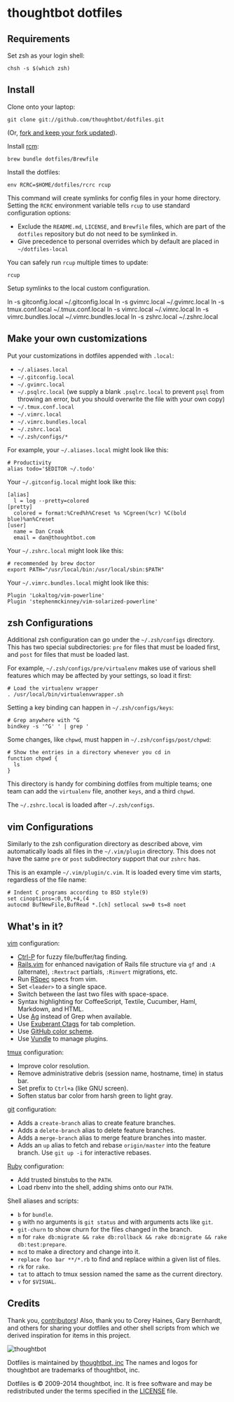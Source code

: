 thoughtbot dotfiles
===================

Requirements
------------

Set zsh as your login shell:

    chsh -s $(which zsh)

Install
-------

Clone onto your laptop:

    git clone git://github.com/thoughtbot/dotfiles.git

(Or, [fork and keep your fork
updated](http://robots.thoughtbot.com/keeping-a-github-fork-updated)).

Install [rcm](https://github.com/thoughtbot/rcm):

    brew bundle dotfiles/Brewfile

Install the dotfiles:

    env RCRC=$HOME/dotfiles/rcrc rcup

This command will create symlinks for config files in your home directory.
Setting the `RCRC` environment variable tells `rcup` to use standard
configuration options:

* Exclude the `README.md`, `LICENSE`, and `Brewfile` files, which are part of
  the `dotfiles` repository but do not need to be symlinked in.
* Give precedence to personal overrides which by default are placed in
  `~/dotfiles-local`

You can safely run `rcup` multiple times to update:

    rcup

Setup symlinks to the local custom configuration.

ln -s gitconfig.local ~/.gitconfig.local
ln -s gvimrc.local ~/.gvimrc.local
ln -s tmux.conf.local ~/.tmux.conf.local
ln -s vimrc.local ~/.vimrc.local
ln -s vimrc.bundles.local ~/.vimrc.bundles.local
ln -s zshrc.local ~/.zshrc.local


Make your own customizations
----------------------------

Put your customizations in dotfiles appended with `.local`:

* `~/.aliases.local`
* `~/.gitconfig.local`
* `~/.gvimrc.local`
* `~/.psqlrc.local` (we supply a blank `.psqlrc.local` to prevent `psql` from
  throwing an error, but you should overwrite the file with your own copy)
* `~/.tmux.conf.local`
* `~/.vimrc.local`
* `~/.vimrc.bundles.local`
* `~/.zshrc.local`
* `~/.zsh/configs/*`

For example, your `~/.aliases.local` might look like this:

    # Productivity
    alias todo='$EDITOR ~/.todo'

Your `~/.gitconfig.local` might look like this:

    [alias]
      l = log --pretty=colored
    [pretty]
      colored = format:%Cred%h%Creset %s %Cgreen(%cr) %C(bold blue)%an%Creset
    [user]
      name = Dan Croak
      email = dan@thoughtbot.com

Your `~/.zshrc.local` might look like this:

    # recommended by brew doctor
    export PATH="/usr/local/bin:/usr/local/sbin:$PATH"

Your `~/.vimrc.bundles.local` might look like this:

    Plugin 'Lokaltog/vim-powerline'
    Plugin 'stephenmckinney/vim-solarized-powerline'

zsh Configurations
------------------

Additional zsh configuration can go under the `~/.zsh/configs` directory. This
has two special subdirectories: `pre` for files that must be loaded first, and
`post` for files that must be loaded last.

For example, `~/.zsh/configs/pre/virtualenv` makes use of various shell
features which may be affected by your settings, so load it first:

    # Load the virtualenv wrapper
    . /usr/local/bin/virtualenvwrapper.sh

Setting a key binding can happen in `~/.zsh/configs/keys`:

    # Grep anywhere with ^G
    bindkey -s '^G' ' | grep '

Some changes, like `chpwd`, must happen in `~/.zsh/configs/post/chpwd`:

    # Show the entries in a directory whenever you cd in
    function chpwd {
      ls
    }

This directory is handy for combining dotfiles from multiple teams; one team
can add the `virtualenv` file, another `keys`, and a third `chpwd`.

The `~/.zshrc.local` is loaded after `~/.zsh/configs`.

vim Configurations
------------------

Similarly to the zsh configuration directory as described above, vim
automatically loads all files in the `~/.vim/plugin` directory. This does not
have the same `pre` or `post` subdirectory support that our `zshrc` has.

This is an example `~/.vim/plugin/c.vim`. It is loaded every time vim starts,
regardless of the file name:

    # Indent C programs according to BSD style(9)
    set cinoptions=:0,t0,+4,(4
    autocmd BufNewFile,BufRead *.[ch] setlocal sw=0 ts=8 noet

What's in it?
-------------

[vim](http://www.vim.org/) configuration:

* [Ctrl-P](https://github.com/kien/ctrlp.vim) for fuzzy file/buffer/tag finding.
* [Rails.vim](https://github.com/tpope/vim-rails) for enhanced navigation of
  Rails file structure via `gf` and `:A` (alternate), `:Rextract` partials,
  `:Rinvert` migrations, etc.
* Run [RSpec](https://www.relishapp.com/rspec) specs from vim.
* Set `<leader>` to a single space.
* Switch between the last two files with space-space.
* Syntax highlighting for CoffeeScript, Textile, Cucumber, Haml, Markdown, and
  HTML.
* Use [Ag](https://github.com/ggreer/the_silver_searcher) instead of Grep when
  available.
* Use [Exuberant Ctags](http://ctags.sourceforge.net/) for tab completion.
* Use [GitHub color scheme](https://github.com/croaky/vim-colors-github).
* Use [Vundle](https://github.com/gmarik/Vundle.vim) to manage plugins.

[tmux](http://robots.thoughtbot.com/a-tmux-crash-course)
configuration:

* Improve color resolution.
* Remove administrative debris (session name, hostname, time) in status bar.
* Set prefix to `Ctrl+a` (like GNU screen).
* Soften status bar color from harsh green to light gray.

[git](http://git-scm.com/) configuration:

* Adds a `create-branch` alias to create feature branches.
* Adds a `delete-branch` alias to delete feature branches.
* Adds a `merge-branch` alias to merge feature branches into master.
* Adds an `up` alias to fetch and rebase `origin/master` into the feature
  branch. Use `git up -i` for interactive rebases.

[Ruby](https://www.ruby-lang.org/en/) configuration:

* Add trusted binstubs to the `PATH`.
* Load rbenv into the shell, adding shims onto our `PATH`.

Shell aliases and scripts:

* `b` for `bundle`.
* `g` with no arguments is `git status` and with arguments acts like `git`.
* `git-churn` to show churn for the files changed in the branch.
* `m` for `rake db:migrate && rake db:rollback && rake db:migrate && rake db:test:prepare`.
* `mcd` to make a directory and change into it.
* `replace foo bar **/*.rb` to find and replace within a given list of files.
* `rk` for `rake`.
* `tat` to attach to tmux session named the same as the current directory.
* `v` for `$VISUAL`.

Credits
-------

Thank you, [contributors](https://github.com/thoughtbot/dotfiles/contributors)!
Also, thank you to Corey Haines, Gary Bernhardt, and others for sharing your
dotfiles and other shell scripts from which we derived inspiration for items
in this project.

![thoughtbot](http://thoughtbot.com/images/tm/logo.png)

Dotfiles is maintained by [thoughtbot, inc](http://thoughtbot.com/community)
The names and logos for thoughtbot are trademarks of thoughtbot, inc.

Dotfiles is © 2009-2014 thoughtbot, inc. It is free software and may be
redistributed under the terms specified in the [LICENSE](LICENSE) file.

